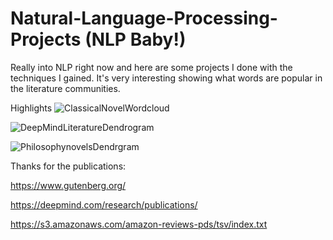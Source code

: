 # Natural-Language-Processing-Projects (NLP Baby!)
Really into NLP right now and here are some projects I done with the techniques I gained. It's very interesting showing what words are popular in the literature communities.

Highlights
![ClassicalNovelWordcloud](https://user-images.githubusercontent.com/44904887/57596297-2f485080-7507-11e9-9e14-c151048fb68a.JPG)


![DeepMindLiteratureDendrogram](https://user-images.githubusercontent.com/44904887/57596306-3bcca900-7507-11e9-826c-c05c62e8830a.JPG)


![PhilosophynovelsDendrgram](https://user-images.githubusercontent.com/44904887/57596316-4edf7900-7507-11e9-933d-fa5e8d2b4878.JPG)

Thanks for the publications:

https://www.gutenberg.org/

https://deepmind.com/research/publications/

https://s3.amazonaws.com/amazon-reviews-pds/tsv/index.txt
